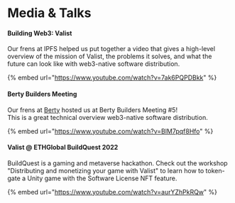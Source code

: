 # Media & Talks

#### Building Web3: Valist

Our frens at IPFS helped us put together a video that gives a high-level overview of the mission of Valist, the problems it solves, and what the future can look like with web3-native software distribution.

{% embed url="https://www.youtube.com/watch?v=7ak6PQPDBkk" %}

#### Berty Builders Meeting

Our frens at [Berty](https://berty.tech) hosted us at Berty Builders Meeting #5!\
This is a great technical overview web3-native software distribution.

{% embed url="https://www.youtube.com/watch?v=BlM7pqf8Hfo" %}

#### Valist @ ETHGlobal BuildQuest 2022

BuildQuest is a gaming and metaverse hackathon. Check out the workshop "Distributing and monetizing your game with Valist" to learn how to token-gate a Unity game with the Software License NFT feature.

{% embed url="https://www.youtube.com/watch?v=aurYZhPkRQw" %}

